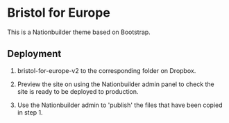 # Bristol for Europe

This is a Nationbuilder theme based on Bootstrap.


## Deployment

1) bristol-for-europe-v2 to the corresponding folder on Dropbox.

2) Preview the site on using the Nationbuilder admin panel to check the site is ready to be deployed to production.

3) Use the Nationbuilder admin to 'publish' the files that have been copied in step 1.
